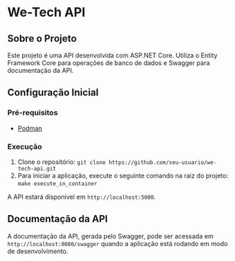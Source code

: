 # We-Tech API

## Sobre o Projeto
Este projeto é uma API desenvolvida com ASP.NET Core. Utiliza o Entity Framework Core para operações de banco de dados e Swagger para documentação da API.

## Configuração Inicial

### Pré-requisitos
- [Podman](https://podman.io/)

### Execução
1. Clone o repositório: `git clone https://github.com/seu-usuario/we-tech-api.git`
2. Para iniciar a aplicação, execute o seguinte comando na raiz do projeto: `make execute_in_container`


A API estará disponível em `http://localhost:5000`.

## Documentação da API

A documentação da API, gerada pelo Swagger, pode ser acessada em `http://localhost:8080/swagger` quando a aplicação está rodando em modo de desenvolvimento.

